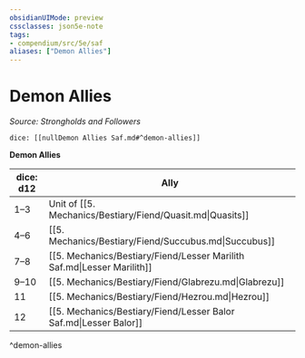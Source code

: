 ```yaml
---
obsidianUIMode: preview
cssclasses: json5e-note
tags:
- compendium/src/5e/saf
aliases: ["Demon Allies"]
---
```

# Demon Allies
*Source: Strongholds and Followers* 

`dice: [[nullDemon Allies Saf.md#^demon-allies]]`

**Demon Allies**

| dice: d12 | Ally |
|-----------|------|
| 1–3 | Unit of [[5. Mechanics/Bestiary/Fiend/Quasit.md\|Quasits]] |
| 4–6 | [[5. Mechanics/Bestiary/Fiend/Succubus.md\|Succubus]] |
| 7–8 | [[5. Mechanics/Bestiary/Fiend/Lesser Marilith Saf.md\|Lesser Marilith]] |
| 9–10 | [[5. Mechanics/Bestiary/Fiend/Glabrezu.md\|Glabrezu]] |
| 11 | [[5. Mechanics/Bestiary/Fiend/Hezrou.md\|Hezrou]] |
| 12 | [[5. Mechanics/Bestiary/Fiend/Lesser Balor Saf.md\|Lesser Balor]] |
^demon-allies